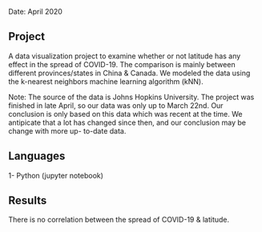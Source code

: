 Date: April 2020
## Project
A data visualization project to examine whether or not latitude has any effect in the spread of COVID-19. The comparison is mainly between different provinces/states in China & Canada. We modeled the data using the  k-nearest neighbors machine learning algorithm (kNN). 

Note: The source of the data is Johns Hopkins University. The project was finished in late April, so our data was only up to March 22nd. Our conclusion is only based on this data which was recent at the time. We antipicate that a lot has changed since then, and our conclusion may be change with more up- to-date data.

## Languages

1- Python (jupyter notebook)



## Results

There is no correlation between the spread of COVID-19 & latitude. 


